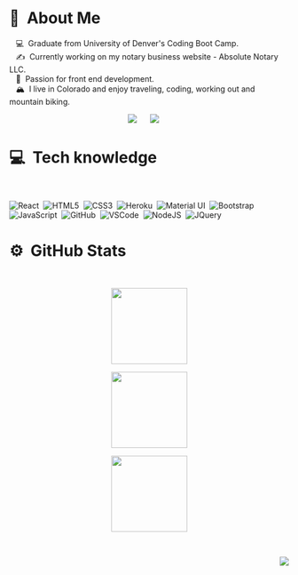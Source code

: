 # :new_moon_with_face: &nbsp;About Me
&nbsp;&nbsp;&nbsp;:computer: &nbsp;Graduate from University of Denver's Coding Boot Camp. \
&nbsp;&nbsp;&nbsp;:writing_hand: &nbsp;Currently working on my notary business website - Absolute Notary LLC. \
&nbsp;&nbsp;&nbsp;:heartbeat: &nbsp;Passion for front end development.\
&nbsp;&nbsp;&nbsp;:mountain_snow: &nbsp;I live in Colorado and enjoy traveling, coding, working out and mountain biking.

<p align="center">
<a href="mailto:trivera51580@gmail.com?subject=Hello%20Tifanny%20Rivera">
<img src="https://img.shields.io/badge/gmail-%23D14836.svg?&style=for-the-badge&logo=gmail&logoColor=white" /></a>
&nbsp;&nbsp;&nbsp;&nbsp;
<a href="https://www.linkedin.com/in/tifannyrivera/">
<img src="https://img.shields.io/badge/linkedin-%230077B5.svg?&style=for-the-badge&logo=linkedin&logoColor=white" /></a>
&nbsp;&nbsp;&nbsp;&nbsp;
</p>

# :computer: &nbsp;Tech knowledge

<br/>

![React](https://img.shields.io/badge/React-20232A?style=for-the-badge&logo=react&logoColor=61DAFB)&nbsp;
![HTML5](https://img.shields.io/badge/HTML5-E34F26?style=for-the-badge&logo=html5&logoColor=white)&nbsp;
![CSS3](https://img.shields.io/badge/CSS3-1572B6?style=for-the-badge&logo=css3&logoColor=white)&nbsp;
![Heroku](https://img.shields.io/badge/Heroku-430098?style=for-the-badge&logo=heroku&logoColor=white)&nbsp;
![Material UI](https://img.shields.io/badge/Material--UI-0081CB?style=for-the-badge&logo=material-ui&logoColor=white)&nbsp;
![Bootstrap](https://img.shields.io/badge/Bootstrap-563D7C?style=for-the-badge&logo=bootstrap&logoColor=white)&nbsp;
![JavaScript](https://img.shields.io/badge/JavaScript-F7DF1E?style=for-the-badge&logo=javascript&logoColor=black)&nbsp;
![GitHub](https://img.shields.io/badge/GitHub-100000?style=for-the-badge&logo=github&logoColor=white)&nbsp;
![VSCode](https://img.shields.io/badge/VSCODE-007ACC.svg?&style=flat&logo=visual-studio-code)&nbsp;
![NodeJS](https://img.shields.io/badge/Node.js-43853D?style=for-the-badge&logo=node.js&logoColor=white)&nbsp;
![JQuery](https://img.shields.io/badge/jQuery-0769AD?style=for-the-badge&logo=jquery&logoColor=white)&nbsp;


# :gear: &nbsp;GitHub Stats

<br/>

<p align="center">
<img height="137px" src="https://github-readme-streak-stats.herokuapp.com/?user=trivera777&hide_border=true&theme=nord" /><br/>
  <p align="center">
<img height="137px" src="https://github-readme-stats.vercel.app/api/top-langs/?username=trivera777&hide=html&hide_title=true&hide_border=true&layout=compact&langs_count=8&theme=nord" /><br/>
  <p align="center">
<img height="137px" src="https://github-readme-stats.vercel.app/api?username=trivera777&hide_title=true&hide_border=true&show_icons=true&include_all_commits=true&count_private=true&line_height=21&theme=nord" /> <br/>
</p>

<br/>

<p align="right">
<img src="https://komarev.com/ghpvc/?username=trivera777&style=plastic&label=Views" />
</p>
